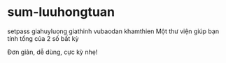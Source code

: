# sum-luuhongtuan
setpass
giahuyluong
giathinh
vubaodan
khamthien
Một thư viện giúp bạn tính tổng của 2 số bất kỳ

Đơn giản, dễ dùng, cực kỳ nhẹ!
